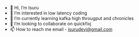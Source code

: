 - 👋 Hi, I’m Isuru
- 👀 I’m interested in low latency coding
- 🌱 I’m currently learning kafka high througput and chronicles
- 💞️ I’m looking to collaborate on quickfixj
- 📫 How to reach me email - isurudevj@gmail.com

<!---
isurudevj/isurudevj is a ✨ special ✨ repository because its `README.md` (this file) appears on your GitHub profile.
You can click the Preview link to take a look at your changes.
--->
